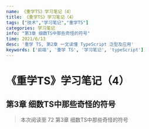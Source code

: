 ```yaml
---
name: 《重学TS》学习笔记（4）
title: 《重学TS》学习笔记（4）
tags: ["技术","学习笔记","重学TS"]
categories: 学习笔记
info: "第3章 细数TS中那些奇怪的符号"
time: 2021/6/13
desc: '重学 TS, 第2章 一文读懂 TypeScript 泛型及应用'
keywords: ['前端', '重学 TS', '学习笔记', 'typeScript']
---
```


# 《重学TS》学习笔记（4）

## 第3章 细数TS中那些奇怪的符号



> 本次阅读至 72 第3章 细数TS中那些奇怪的符号
